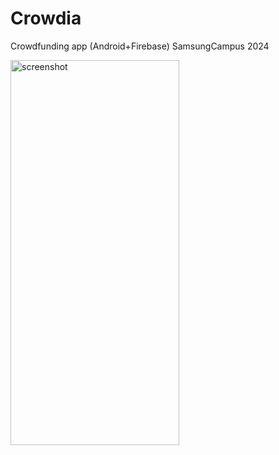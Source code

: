 # Crowdia
Crowdfunding app (Android+Firebase) SamsungCampus 2024

<img width="270" height="616" alt="screenshot" src="https://github.com/user-attachments/assets/44c1fc42-79d7-4e81-a03d-547e4d5ffb10" />
